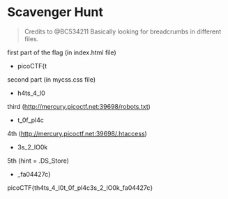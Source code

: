 # Scavenger Hunt
> Credits to @BC534211
Basically looking for breadcrumbs in different files.  

first part of the flag (in index.html file)

- picoCTF{t

second part (in mycss.css file)

- h4ts_4_l0

third (http://mercury.picoctf.net:39698/robots.txt)

- t_0f_pl4c

4th (http://mercury.picoctf.net:39698/.htaccess)

- 3s_2_lO0k

5th (hint = .DS_Store)

- \_fa04427c}

picoCTF{th4ts_4_l0t_0f_pl4c3s_2_lO0k_fa04427c}
